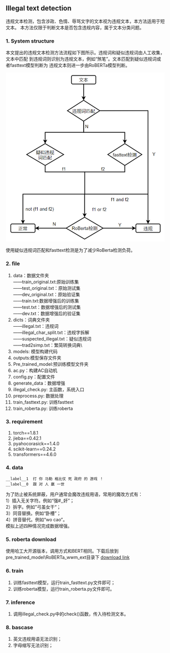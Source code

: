 ## Illegal text detection

违规文本检测，包含涉政、色情、辱骂文字的文本视为违规文本，本方法适用于短文本。
本方法仅限于判断文本是否包含违规内容，属于文本分类问题。

### 1. System structure

本文提出的违规文本检测方法流程如下图所示。违规词和疑似违规词由人工收集，文本中匹配
到违规词则识别为违规文本，例如“煞笔”。文本匹配到疑似违规词或者fasttext模型判断为
违规文本则进一步由RoBERTa模型判断。

![流程图](figure/system.png)

使用疑似违规词匹配和fasttext检测是为了减少RoBerta检测负荷。
### 2. file
1. data：数据文件夹\
   ——train_original.txt:原始训练集\
   ——test_original.txt：原始测试集\
   ——dev_original.txt：原始验证集\
   ——train.txt:数据增强后的训练集\
   ——test.txt：数据增强后的测试集\
   ——dev.txt：数据增强后的验证集
2. dicts：词典文件夹\
      ——illegal.txt：违规词\
      ——illegal_char_split.txt：违规字拆解 \
      ——suspected_illegal.txt：疑似违规词\
      ——trad2simp.txt：繁简转换词典\
3. models: 模型构建代码
4. outputs:模型保存文件夹
5. Pre_trained_model:预训练模型文件夹
6. ac.py：构建AC自动机
7. config.py：配置文件
8. generate_data：数据增强
9. illegal_check.py: 主函数，系统入口
10. preprocess.py: 数据处理
11. train_fasttext.py: 训练fasttext
12. train_roberta.py: 训练roberta

### 3. requirement

1. torch==1.8.1
2. jieba==0.42.1
3. pyahocorasick==1.4.0
4. scikit-learn==0.24.2
5. transformers==4.6.0

### 4. data

```text
__label__1	打 你 马勒 格比仗 死 政府 的 游戏 ！
__label__0	跟 对 人 赢 一世
```

为了防止被系统屏蔽，用户通常会魔改违规用语，常用的魔改方式有：\
1）插入无关字符。例如“强#,,奸”；\
2）拆字。例如”弓虽女干“；\
3）同音替换。例如“卧槽”；\
4）拼音替代。例如“wo cao”。\
模拟上述四种情况完成数据增强。

### 5. roberta download
使用哈工大开源版本，调用方式和BERT相同。下载后放到pre_trained_model\RoBERTa_wwm_ext目录下
[download link](https://github.com/ymcui/Chinese-BERT-wwm)

### 6. train

1. 训练fasttext模型，运行train_fasttext.py文件即可；
2. 训练roberta模型，运行train_roberta.py文件即可。

### 7. inference

1. 调用illegal_check.py中的check()函数，传入待检测文本。

### 8. bascase

1. 英文违规用语无法识别；
2. 字母缩写无法识别；